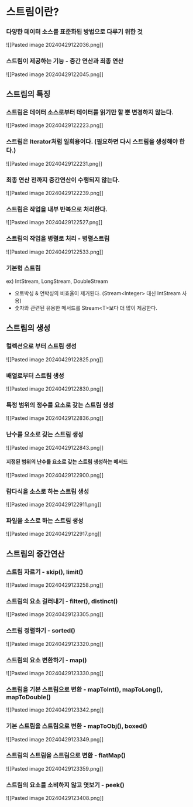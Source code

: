 # 스트림이란?
### 다양한 데이터 소스를 표준화된 방법으로 다루기 위한 것
![[Pasted image 20240429122036.png]]
### 스트림이 제공하는 기능 - 중간 연산과 최종 연산
![[Pasted image 20240429122045.png]]
## 스트림의 특징
### 스트림은 데이터 소스로부터 데이터를 읽기만 할 뿐 변경하지 않는다.
![[Pasted image 20240429122223.png]]
### 스트림은 Iterator처럼 일회용이다. (필요하면 다시 스트림을 생성해야 한다.)
![[Pasted image 20240429122231.png]]
### 최종 연산 전까지 중간연산이 수행되지 않는다.
![[Pasted image 20240429122239.png]]
### 스트림은 작업을 내부 반복으로 처리한다.
![[Pasted image 20240429122527.png]]
### 스트림의 작업을 병렬로 처리 - 병렬스트림
![[Pasted image 20240429122533.png]]
### 기본형 스트림
ex) IntStream, LongStream, DoubleStream
- 오토박싱 & 언박싱의 비효율이 제거된다. (Stream\<Integer> 대신 IntStream 사용)
- 숫자와 관련된 유용한 메서드를 Stream\<T>보다 더 많이 제공한다.

## 스트림의 생성
### 컬렉션으로 부터 스트림 생성
![[Pasted image 20240429122825.png]]
### 배열로부터 스트림 생성
![[Pasted image 20240429122830.png]]
### 특정 범위의 정수를 요소로 갖는 스트림 생성
![[Pasted image 20240429122836.png]]
### 난수를 요소로 갖는 스트림 생성
![[Pasted image 20240429122843.png]]
#### 지정된 범위의 난수를 요소로 갖는 스트림 생성하는 메서드
![[Pasted image 20240429122900.png]]
### 람다식을 소스로 하는 스트림 생성
![[Pasted image 20240429122911.png]]
### 파일을 소스로 하는 스트림 생성
![[Pasted image 20240429122917.png]]

## 스트림의 중간연산
### 스트림 자르기 - skip(), limit()
![[Pasted image 20240429123258.png]]
### 스트림의 요소 걸러내기 - filter(), distinct()
![[Pasted image 20240429123305.png]]
### 스트림 정렬하기 - sorted()
![[Pasted image 20240429123320.png]]
### 스트림의 요소 변환하기 - map()
![[Pasted image 20240429123330.png]]
### 스트림을 기본 스트림으로 변환 - mapToInt(), mapToLong(), mapToDouble()
![[Pasted image 20240429123342.png]]
### 기본 스트림을 스트림으로 변환 - mapToObj(), boxed()
![[Pasted image 20240429123349.png]]
### 스트림의 스트림을 스트림으로 변환 - flatMap()
![[Pasted image 20240429123359.png]]
### 스트림의 요소를 소비하지 않고 엿보기 - peek()
![[Pasted image 20240429123408.png]]

## 